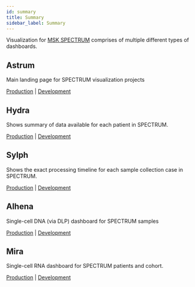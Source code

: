 ```yaml
---
id: summary
title: Summary
sidebar_label: Summary
---
```


Visualization for [MSK SPECTRUM](https://spectrum.mskcc.org) comprises of multiple different types of dashboards.

## Astrum

Main landing page for SPECTRUM visualization projects

[Production](https://spectrum.mskcc.org) | [Development](https://spectrum-staging.shahlab.mskcc.org)

## Hydra

Shows summary of data available for each patient in SPECTRUM.

[Production](https://spectrum.mskcc.org/hydra) | [Development](https://spectrum-staging.shahlab.mskcc.org/hydra)

## Sylph

Shows the exact processing timeline for each sample collection case in SPECTRUM.

[Production](https://spectrum.mskcc.org/sylph) | [Development](https://spectrum-staging.shahlab.mskcc.org/sylph/)

## Alhena

Single-cell DNA (via DLP) dashboard for SPECTRUM samples

[Production](https://spectrum.mskcc.org/alhena) | [Development](https://spectrum-staging.shahlab.mskcc.org/alhnea/)

## Mira

Single-cell RNA dashboard for SPECTRUM patients and cohort.

[Production](https://spectrum.mskcc.org/mira/) | [Development](https://spectrum-staging.shahlab.mskcc.org/mira/)
